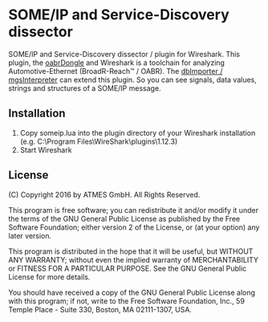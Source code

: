 # SOME/IP and Service-Discovery dissector
SOME/IP and Service-Discovery dissector / plugin for Wireshark. This plugin, the [oabrDongle](https://www.atmes.de/produkte/oabrdongle) and Wireshark is a toolchain for analyzing Automotive-Ethernet (BroadR-Reach™ / OABR).
The [dbImporter / mgsInterpreter](https://www.atmes.de/en/produkte/dbimporter.html) can extend this plugin. So you can see signals, data values, strings and structures of a SOME/IP message.

## Installation
1. Copy someip.lua into the plugin directory of your Wireshark installation (e.g. C:\Program Files\WireShark\plugins\1.12.3\)
2. Start Wireshark

## License

(C) Copyright 2016 by ATMES GmbH. All Rights Reserved.

This program is free software; you can redistribute it and/or modify it under the terms of the GNU General Public License as published by the Free Software Foundation; either version 2 of the License, or (at your option) any later version.

This program is distributed in the hope that it will be useful, but WITHOUT ANY WARRANTY; without even the implied warranty of MERCHANTABILITY or FITNESS FOR A PARTICULAR PURPOSE. See the GNU General Public License for more details.

You should have received a copy of the GNU General Public License along with this program; if not, write to the Free Software Foundation, Inc., 59 Temple Place - Suite 330, Boston, MA 02111-1307, USA.
